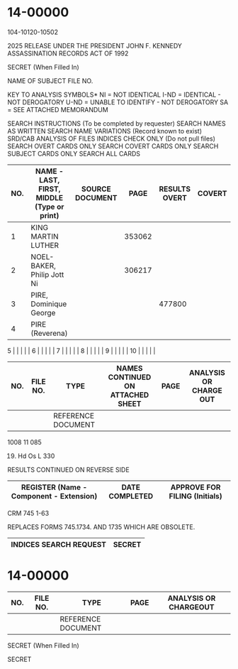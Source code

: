 # 14-00000
104-10120-10502

2025 RELEASE UNDER THE PRESIDENT JOHN F. KENNEDY ASSASSINATION RECORDS ACT OF 1992

SECRET
(When Filled In)

NAME OF SUBJECT
FILE NO.

KEY TO ANALYSIS SYMBOLS*
NI = NOT IDENTICAL
I-ND = IDENTICAL - NOT DEROGATORY
U-ND = UNABLE TO IDENTIFY - NOT DEROGATORY
SA = SEE ATTACHED MEMORANDUM

SEARCH INSTRUCTIONS (To be completed by requester)
SEARCH NAMES AS WRITTEN
SEARCH NAME VARIATIONS (Record known to exist)
SRD/CAB ANALYSIS OF FILES
INDICES CHECK ONLY (Do not pull files)
SEARCH OVERT CARDS ONLY
SEARCH COVERT CARDS ONLY
SEARCH SUBJECT CARDS ONLY
SEARCH ALL CARDS

NO. | NAME - LAST, FIRST, MIDDLE (Type or print) | SOURCE DOCUMENT | PAGE | RESULTS OVERT | COVERT
------- | -------- | -------- | -------- | -------- | --------
1 | KING MARTIN LUTHER | | 353062 | |
2 | NOEL-BAKER, Philip Jott Ni | | 306217 | |
3 | PIRE, Dominique George | | | 477800 |
4 | PIRE (Reverena) | | | |

5 | | | | |
6 | | | | |
7 | | | | |
8 | | | | |
9 | | | | |
10 | | | | |

NO. | FILE NO. | TYPE | NAMES CONTINUED ON ATTACHED SHEET | PAGE | ANALYSIS OR CHARGE OUT
------- | -------- | -------- | -------- | -------- | --------
 | | | REFERENCE DOCUMENT | |

 1008 11 085

 19. Hd Os L 330

RESULTS CONTINUED ON REVERSE SIDE

REGISTER (Name - Component - Extension) | DATE COMPLETED | APPROVE FOR FILING (Initials)
------- | -------- | --------

CRM 745
1-63

REPLACES FORMS 745.1734. AND 1735 WHICH ARE OBSOLETE.

INDICES SEARCH REQUEST | SECRET
------- | --------

# 14-00000
NO. | FILE NO. | TYPE | PAGE | ANALYSIS OR CHARGEOUT
------- | -------- | -------- | -------- | --------
| | | REFERENCE DOCUMENT | |

SECRET
(When Filled In)

SECRET
